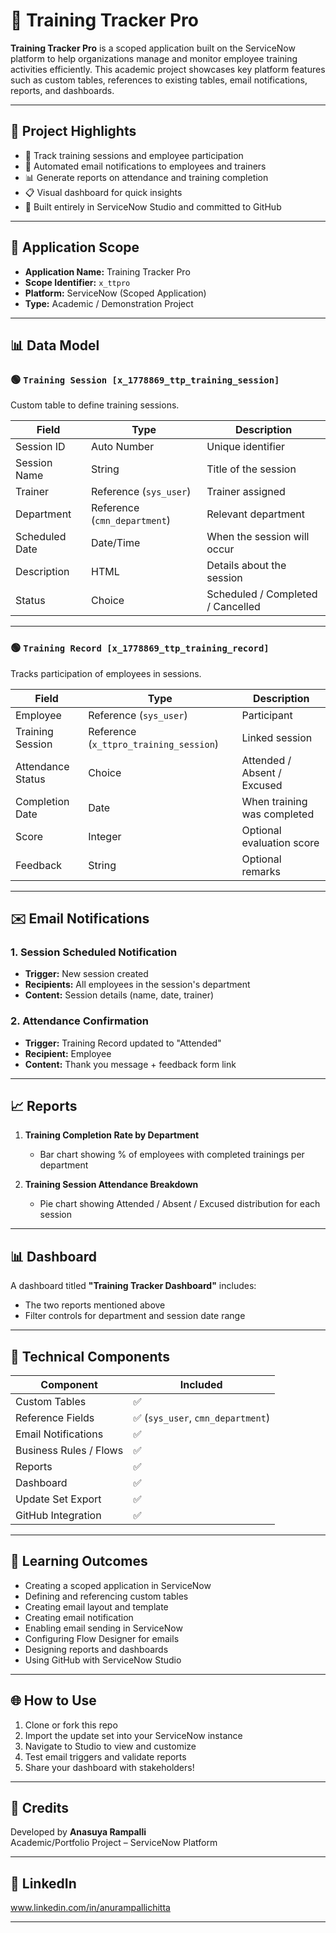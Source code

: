 # 📘 Training Tracker Pro

**Training Tracker Pro** is a scoped application built on the ServiceNow platform to help organizations manage and monitor employee training activities efficiently. This academic project showcases key platform features such as custom tables, references to existing tables, email notifications, reports, and dashboards.

---

## 📌 Project Highlights

- 🎯 Track training sessions and employee participation
- 📧 Automated email notifications to employees and trainers
- 📊 Generate reports on attendance and training completion
- 📋 Visual dashboard for quick insights
- 🔁 Built entirely in ServiceNow Studio and committed to GitHub

---

## 📁 Application Scope

- **Application Name:** Training Tracker Pro
- **Scope Identifier:** `x_ttpro`
- **Platform:** ServiceNow (Scoped Application)
- **Type:** Academic / Demonstration Project

---

## 📊 Data Model

### 🟢 `Training Session [x_1778869_ttp_training_session]`
Custom table to define training sessions.

| Field | Type | Description |
|-------|------|-------------|
| Session ID | Auto Number | Unique identifier |
| Session Name | String | Title of the session |
| Trainer | Reference (`sys_user`) | Trainer assigned |
| Department | Reference (`cmn_department`) | Relevant department |
| Scheduled Date | Date/Time | When the session will occur |
| Description | HTML | Details about the session |
| Status | Choice | Scheduled / Completed / Cancelled |

---

### 🟢 `Training Record [x_1778869_ttp_training_record]`
Tracks participation of employees in sessions.

| Field | Type | Description |
|-------|------|-------------|
| Employee | Reference (`sys_user`) | Participant |
| Training Session | Reference (`x_ttpro_training_session`) | Linked session |
| Attendance Status | Choice | Attended / Absent / Excused |
| Completion Date | Date | When training was completed |
| Score | Integer | Optional evaluation score |
| Feedback | String | Optional remarks |

---

## ✉️ Email Notifications

### 1. Session Scheduled Notification
- **Trigger:** New session created
- **Recipients:** All employees in the session's department
- **Content:** Session details (name, date, trainer)

### 2. Attendance Confirmation
- **Trigger:** Training Record updated to "Attended"
- **Recipient:** Employee
- **Content:** Thank you message + feedback form link

---

## 📈 Reports

1. **Training Completion Rate by Department**
   - Bar chart showing % of employees with completed trainings per department

2. **Training Session Attendance Breakdown**
   - Pie chart showing Attended / Absent / Excused distribution for each session

---

## 📊 Dashboard

A dashboard titled **"Training Tracker Dashboard"** includes:
- The two reports mentioned above
- Filter controls for department and session date range

---

## 🔧 Technical Components

| Component | Included |
|----------|-----------|
| Custom Tables | ✅ |
| Reference Fields | ✅ (`sys_user`, `cmn_department`) |
| Email Notifications | ✅ |
| Business Rules / Flows | ✅ |
| Reports | ✅ |
| Dashboard | ✅ |
| Update Set Export | ✅ |
| GitHub Integration | ✅ |

---

## 🧠 Learning Outcomes

- Creating a scoped application in ServiceNow
- Defining and referencing custom tables
- Creating email layout and template
- Creating email notification
- Enabling email sending in ServiceNow
- Configuring Flow Designer for emails
- Designing reports and dashboards
- Using GitHub with ServiceNow Studio

---

## 🌐 How to Use

1. Clone or fork this repo
2. Import the update set into your ServiceNow instance
3. Navigate to Studio to view and customize
4. Test email triggers and validate reports
5. Share your dashboard with stakeholders!

---

## 🤝 Credits

Developed by **Anasuya Rampalli**  
Academic/Portfolio Project – ServiceNow Platform

---

## 🔗 LinkedIn 

www.linkedin.com/in/anurampallichitta



---

